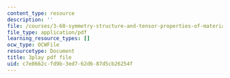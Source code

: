 ```yaml
---
content_type: resource
description: ''
file: /courses/3-60-symmetry-structure-and-tensor-properties-of-materials-fall-2005/c7e0662cfd9b3ed762d687d5cb26254f_7rm5sVtj-hs.pdf
file_type: application/pdf
learning_resource_types: []
ocw_type: OCWFile
resourcetype: Document
title: 3play pdf file
uid: c7e0662c-fd9b-3ed7-62d6-87d5cb26254f
---
```

